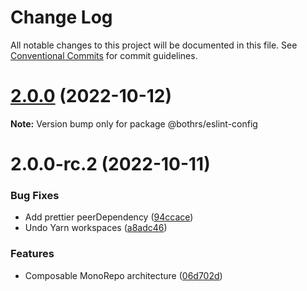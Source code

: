# Change Log

All notable changes to this project will be documented in this file.
See [Conventional Commits](https://conventionalcommits.org) for commit guidelines.

# [2.0.0](https://github.com/bothrs/eslint-config/compare/@bothrs/eslint-config@2.0.0-rc.2...@bothrs/eslint-config@2.0.0) (2022-10-12)

**Note:** Version bump only for package @bothrs/eslint-config

# 2.0.0-rc.2 (2022-10-11)

### Bug Fixes

- Add prettier peerDependency ([94ccace](https://github.com/bothrs/eslint-config/commit/94ccace7e2430d9a41cd83e4608e40e169c33bcd))
- Undo Yarn workspaces ([a8adc46](https://github.com/bothrs/eslint-config/commit/a8adc460d3034d9240300880e44ba39d97d95c32))

### Features

- Composable MonoRepo architecture ([06d702d](https://github.com/bothrs/eslint-config/commit/06d702d2fe6286b4d01aaabdb404c95ee74f801e))
